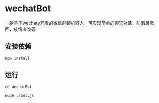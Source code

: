 # wechatBot

​		一款基于wechaty开发的微信群聊机器人，可实现简单的聊天对话，防消息撤回，疫情查询等

## 安装依赖

```shell
npm install
```

## 运行

```shell
cd wechatBot

node ./bot.js
```

